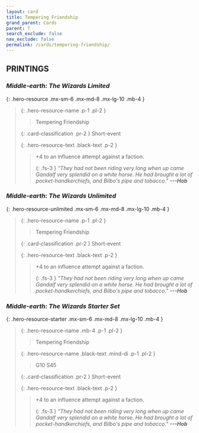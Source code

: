 ```yaml
---
layout: card
title: Tempering Friendship
grand_parent: Cards
parent: T
search_exclude: false
nav_exclude: false
permalink: /cards/tempering-friendship/
---
```


## PRINTINGS


### _Middle-earth: The Wizards Limited_

{: .hero-resource .mx-sm-6 .mx-md-8 .mx-lg-10 .mb-4 }
> {: .hero-resource-name .p-1 .pl-2 }
> > <div class="card-mp"></div>
> > <div class="card-name">Tempering Friendship</div>
>
> {: .card-classification .pr-2 }
> Short-event
>
> {: .hero-resource-text .black-text .p-2 }
> > +4 to an influence attempt against a faction.  
> > 
> > {: .fs-3 } 
> > _“They had not been riding very long when up came Gandalf very splendid on a white horse. He had brought a lot of pocket-handkerchiefs, and Bilbo's pipe and tobacco."_ ***---&#65279;Hob***
> 

### _Middle-earth: The Wizards Unlimited_

{: .hero-resource-unlimited .mx-sm-6 .mx-md-8 .mx-lg-10 .mb-4 }
> {: .hero-resource-name .p-1 .pl-2 }
> > <div class="card-mp"></div>
> > <div class="card-name">Tempering Friendship</div>
>
> {: .card-classification .pr-2 }
> Short-event
>
> {: .hero-resource-text .black-text .p-2 }
> > +4 to an influence attempt against a faction.  
> > 
> > {: .fs-3 } 
> > _“They had not been riding very long when up came Gandalf very splendid on a white horse. He had brought a lot of pocket-handkerchiefs, and Bilbo's pipe and tobacco."_ ***---&#65279;Hob***
> 

### _Middle-earth: The Wizards Starter Set_

{: .hero-resource-starter .mx-sm-6 .mx-md-8 .mx-lg-10 .mb-4 }
> {: .hero-resource-name .mb-4 .p-1 .pl-2 }
> > <div class="card-mp"></div>
> > <div class="card-name">Tempering Friendship</div>
>
> {: .hero-resource-name .black-text .mind-di .p-1 .pl-2 }
> > <span class="red-text">G10 S45</span>
>
> {: .card-classification .pr-2 }
> Short-event
>
> {: .hero-resource-text .black-text .p-2 }
> > +4 to an influence attempt against a faction.  <br> 
> > 
> > {: .fs-3 } 
> > _"They had not been riding very long when up came Gandalf very splendid on a white horse. He had brought a lot of pocket-handkerchiefs, and Bilbo's pipe and tobacco."_ ***---&#65279;Hob***
> 
